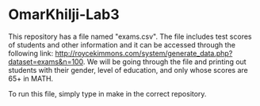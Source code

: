 # OmarKhilji-Lab3

This repository has a file named "exams.csv". The file includes test scores of students and other information and it can be accessed through the following link: http://roycekimmons.com/system/generate_data.php?dataset=exams&n=100. We will be going through the file and printing out students with their gender, level of education, and only  whose scores are 65+ in MATH. 

To run this file, simply type in make in the correct repository.
